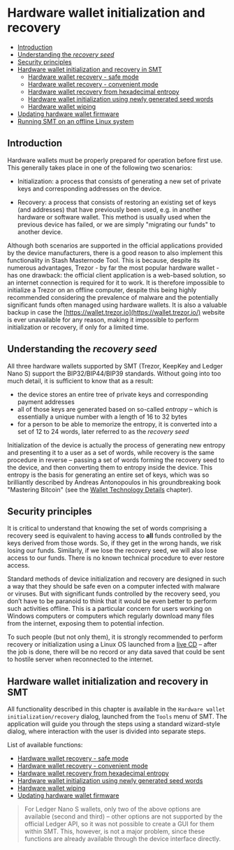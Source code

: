 # Hardware wallet initialization and recovery

 * [Introduction](#introduction)
 * [Understanding the *recovery seed*](#understanding-the-recovery-seed)
 * [Security principles](#security-principles)
 * [Hardware wallet initialization and recovery in SMT](#hardware-wallet-initialization-and-recovery-in-smt)
    * [Hardware wallet recovery - safe mode](hw-initr-safe-mode.md)
    * [Hardware wallet recovery - convenient mode](hw-initr-conv-mode.md)
    * [Hardware wallet recovery from hexadecimal entropy](hw-initr-entropy-mode.md)
    * [Hardware wallet initialization using newly generated seed words](hw-initr-new-seed.md)
    * [Hardware wallet wiping](hw-initr-wipe.md)
  * [Updating hardware wallet firmware](hw-initr-update-firmware.md)
 * [Running SMT on an offline Linux system](hw-initr-live-cd-linux.md)

## Introduction

Hardware wallets must be properly prepared for operation before first use. This generally takes place in one of the following two scenarios:

- Initialization: a process that consists of generating a new set of private keys and corresponding addresses on the device.

- Recovery: a process that consists of restoring an existing set of keys (and addresses) that have previously been used, e.g. in another hardware or software wallet. This method is usually used when the previous device has failed, or we are simply "migrating our funds" to another device.


Although both scenarios are supported in the official applications provided by the device manufacturers, there is a good reason to also implement this functionality in Stash Masternode Tool. This is because, despite its numerous advantages, Trezor - by far the most popular hardware wallet - has one drawback: the official client application is a web-based solution, so an internet connection is required for it to work. It is therefore impossible to initialize a Trezor on an offline computer, despite this being highly recommended considering the prevalence of malware and the potentially significant funds often managed using hardware wallets. It is also a valuable backup in case the [https://wallet.trezor.io](https://wallet.trezor.io/) website is ever unavailable for any reason, making it impossible to perform initialization or recovery, if only for a limited time.

## Understanding the *recovery seed*

All three hardware wallets supported by SMT (Trezor, KeepKey and Ledger Nano S) support the BIP32/BIP44/BIP39 standards. Without going into too much detail, it is sufficient to know that as a result:

- the device stores an entire tree of private keys and corresponding payment addresses
- all of those keys are generated based on so-called *entropy* – which is essentially a unique number with a length of 16 to 32 bytes
- for a person to be able to memorize the entropy, it is converted into a set of 12 to 24 words, later referred to as the *recovery seed*

Initialization of the device is actually the process of generating new entropy and presenting it to a user as a set of words, while recovery is the same procedure in reverse – passing a set of words forming the recovery seed to the device, and then converting them to entropy inside the device. This entropy is the basis for generating an entire set of keys, which was so brilliantly described by Andreas Antonopoulos in his groundbreaking book "Mastering Bitcoin" (see the [Wallet Technology Details](https://github.com/bitcoinbook/bitcoinbook/blob/second_edition/ch05.asciidoc#wallet-technology-details) chapter).

## Security principles

It is critical to understand that knowing the set of words comprising a recovery seed is equivalent to having access to **all** funds controlled by the keys derived from those words. So, if they get in the wrong hands, we risk losing our funds. Similarly, if we lose the recovery seed, we will also lose access to our funds. There is no known technical procedure to ever restore access.

Standard methods of device initialization and recovery are designed in such a way that they should be safe even on a computer infected with malware or viruses. But with significant funds controlled by the recovery seed, you don’t have to be paranoid to think that it would be even better to perform such activities offline. This is a particular concern for users working on Windows computers or computers which regularly download many files from the internet, exposing them to potential infection.

To such people (but not only them), it is strongly recommended to perform recovery or initialization using a Linux OS launched from a [live CD](hw-initr-live-cd-linux.md) – after the job is done, there will be no record or any data saved that could be sent to hostile server when reconnected to the internet.

## Hardware wallet initialization and recovery in SMT

All functionality described in this chapter is available in the `Hardware wallet initialization/recovery` dialog, launched from the `Tools` menu of SMT. The application will guide you through the steps using a standard wizard-style dialog, where interaction with the user is divided into separate steps.

List of available functions:

- [Hardware wallet recovery - safe mode](hw-initr-safe-mode.md)
- [Hardware wallet recovery - convenient mode](hw-initr-conv-mode.md)
- [Hardware wallet recovery from hexadecimal entropy](hw-initr-entropy-mode.md)
- [Hardware wallet initialization using newly generated seed words](hw-initr-new-seed.md)
- [Hardware wallet wiping](hw-initr-wipe.md)
- [Updating hardware wallet firmware](hw-initr-update-firmware.md)

> For Ledger Nano S wallets, only two of the above options are available (second and third) – other options are not supported by the official Ledger API, so it was not possible to create a GUI for them within SMT. This, however, is not a major problem, since these functions are already available through the device interface directly.


